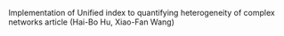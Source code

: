 Implementation of Unified index to quantifying heterogeneity of complex networks article (Hai-Bo Hu, Xiao-Fan Wang)

